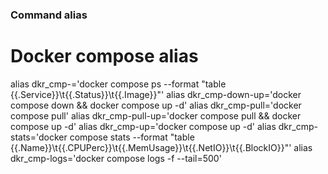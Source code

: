 ### Command alias ###
# Docker compose alias
alias dkr_cmp-='docker compose ps --format "table {{.Service}}\t{{.Status}}\t{{.Image}}"'
alias dkr_cmp-down-up='docker compose down && docker compose up -d'
alias dkr_cmp-pull='docker compose pull'
alias dkr_cmp-pull-up='docker compose pull && docker compose up -d'
alias dkr_cmp-up='docker compose up -d'
alias dkr_cmp-stats='docker compose stats --format "table {{.Name}}\t{{.CPUPerc}}\t{{.MemUsage}}\t{{.NetIO}}\t{{.BlockIO}}"'
alias dkr_cmp-logs='docker compose logs -f --tail=500'
